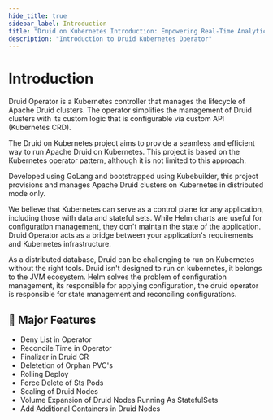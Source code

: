 ```yaml
---
hide_title: true
sidebar_label: Introduction
title: "Druid on Kubernetes Introduction: Empowering Real-Time Analytics"
description: "Introduction to Druid Kubernetes Operator"
---
```

# Introduction

Druid Operator is a Kubernetes controller that manages the lifecycle of Apache Druid clusters. The operator simplifies the management of Druid clusters with its custom logic that is configurable via custom API (Kubernetes CRD).

The Druid on Kubernetes project aims to provide a seamless and efficient way to run Apache Druid on Kubernetes. This project is based on the Kubernetes operator pattern, although it is not limited to this approach.

Developed using GoLang and bootstrapped using Kubebuilder, this project provisions and manages Apache Druid clusters on Kubernetes in distributed mode only. 

We believe that Kubernetes can serve as a control plane for any application, including those with data and stateful sets. While Helm charts are useful for configuration management, they don't maintain the state of the application. Druid Operator acts as a bridge between your application's requirements and Kubernetes infrastructure.

As a distributed database, Druid can be challenging to run on Kubernetes without the right tools. Druid isn't designed to run on kubernetes, it belongs to the JVM ecosystem. Helm solves the problem of configuration management, its responsible for applying configuration, the druid operator is responsible for state management and reconciling configurations.


## :dart: Major Features

* Deny List in Operator
* Reconcile Time in Operator
* Finalizer in Druid CR
* Deletetion of Orphan PVC's
* Rolling Deploy
* Force Delete of Sts Pods
* Scaling of Druid Nodes
* Volume Expansion of Druid Nodes Running As StatefulSets
* Add Additional Containers in Druid Nodes
